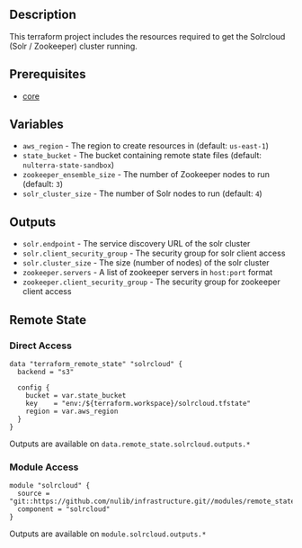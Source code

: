 ## Description

This terraform project includes the resources required to get the Solrcloud (Solr / Zookeeper) cluster running.

## Prerequisites

* [core](../core/README.md)

## Variables

* `aws_region` - The region to create resources in (default: `us-east-1`)
* `state_bucket` - The bucket containing remote state files (default: `nulterra-state-sandbox`)
* `zookeeper_ensemble_size` - The number of Zookeeper nodes to run (default: `3`)
* `solr_cluster_size` - The number of Solr nodes to run (default: `4`)

## Outputs

* `solr.endpoint` - The service discovery URL of the solr cluster
* `solr.client_security_group` - The security group for solr client access
* `solr.cluster_size` - The size (number of nodes) of the solr cluster
* `zookeeper.servers` - A list of zookeeper servers in `host:port` format
* `zookeeper.client_security_group` - The security group for zookeeper client access

## Remote State

### Direct Access

```
data "terraform_remote_state" "solrcloud" {
  backend = "s3"

  config {
    bucket = var.state_bucket
    key    = "env:/${terraform.workspace}/solrcloud.tfstate"
    region = var.aws_region
  }
}
```

Outputs are available on `data.remote_state.solrcloud.outputs.*`

### Module Access

```
module "solrcloud" {
  source = "git::https://github.com/nulib/infrastructure.git//modules/remote_state"
  component = "solrcloud"
}
```

Outputs are available on `module.solrcloud.outputs.*`
